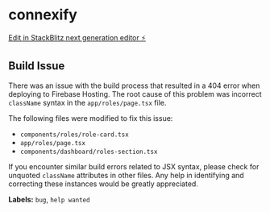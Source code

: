 # connexify

[Edit in StackBlitz next generation editor ⚡️](https://stackblitz.com/~/github.com/itz-dev-tasavvuf/connexify)

## Build Issue

There was an issue with the build process that resulted in a 404 error when deploying to Firebase Hosting. The root cause of this problem was incorrect `className` syntax in the `app/roles/page.tsx` file. 

The following files were modified to fix this issue:
* `components/roles/role-card.tsx`
* `app/roles/page.tsx`
* `components/dashboard/roles-section.tsx`

If you encounter similar build errors related to JSX syntax, please check for unquoted `className` attributes in other files. Any help in identifying and correcting these instances would be greatly appreciated.

**Labels:** `bug`, `help wanted`
